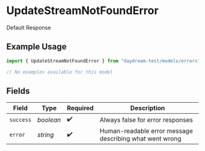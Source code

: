 # UpdateStreamNotFoundError

Default Response

## Example Usage

```typescript
import { UpdateStreamNotFoundError } from "daydream-test/models/errors";

// No examples available for this model
```

## Fields

| Field                                                   | Type                                                    | Required                                                | Description                                             |
| ------------------------------------------------------- | ------------------------------------------------------- | ------------------------------------------------------- | ------------------------------------------------------- |
| `success`                                               | *boolean*                                               | :heavy_check_mark:                                      | Always false for error responses                        |
| `error`                                                 | *string*                                                | :heavy_check_mark:                                      | Human-readable error message describing what went wrong |